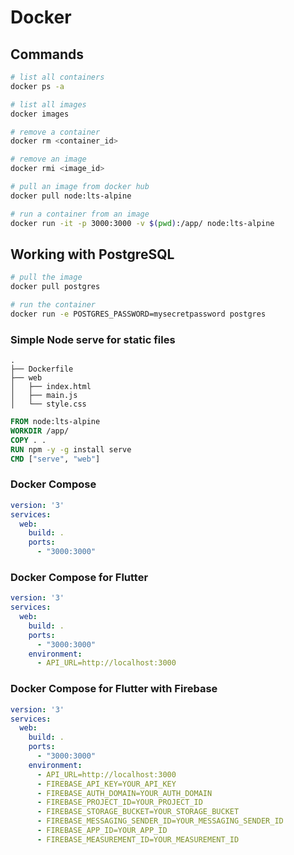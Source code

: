 # Docker

## Commands

```bash
# list all containers
docker ps -a

# list all images
docker images

# remove a container
docker rm <container_id>

# remove an image
docker rmi <image_id>

# pull an image from docker hub
docker pull node:lts-alpine

# run a container from an image
docker run -it -p 3000:3000 -v $(pwd):/app/ node:lts-alpine
```

## Working with PostgreSQL

```bash
# pull the image
docker pull postgres

# run the container
docker run -e POSTGRES_PASSWORD=mysecretpassword postgres
```


### Simple Node serve for static files

<!-- File Structure -->

```
.
├── Dockerfile
├── web
│   ├── index.html
│   ├── main.js
│   └── style.css
```

<!-- Dockerfile -->

```Dockerfile
FROM node:lts-alpine
WORKDIR /app/
COPY . .    
RUN npm -y -g install serve
CMD ["serve", "web"]
```

### Docker Compose

```YAML
version: '3'
services:
  web:
    build: .
    ports:
      - "3000:3000"
```

### Docker Compose for Flutter

```YAML
version: '3'
services:
  web:
    build: .
    ports:
      - "3000:3000"
    environment:
      - API_URL=http://localhost:3000
```

### Docker Compose for Flutter with Firebase

```YAML
version: '3'
services:
  web:
    build: .
    ports:
      - "3000:3000"
    environment:
      - API_URL=http://localhost:3000
      - FIREBASE_API_KEY=YOUR_API_KEY
      - FIREBASE_AUTH_DOMAIN=YOUR_AUTH_DOMAIN
      - FIREBASE_PROJECT_ID=YOUR_PROJECT_ID
      - FIREBASE_STORAGE_BUCKET=YOUR_STORAGE_BUCKET
      - FIREBASE_MESSAGING_SENDER_ID=YOUR_MESSAGING_SENDER_ID
      - FIREBASE_APP_ID=YOUR_APP_ID
      - FIREBASE_MEASUREMENT_ID=YOUR_MEASUREMENT_ID
```